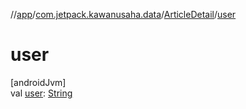 //[app](../../../index.md)/[com.jetpack.kawanusaha.data](../index.md)/[ArticleDetail](index.md)/[user](user.md)

# user

[androidJvm]\
val [user](user.md): [String](https://kotlinlang.org/api/latest/jvm/stdlib/kotlin/-string/index.html)

